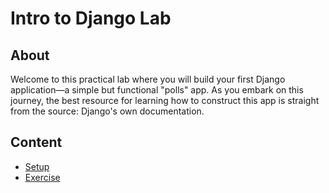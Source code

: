 <h1>
  <span class="prefix"></span>
  <span class="headline">Intro to Django Lab</span>
</h1>

## About

Welcome to this practical lab where you will build your first Django application—a simple but functional "polls" app. As you embark on this journey, the best resource for learning how to construct this app is straight from the source: Django's own documentation.

## Content

- [Setup](./setup/README.md)
- [Exercise](./exercise/README.md)
